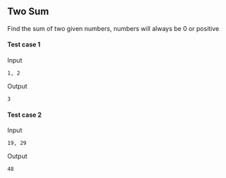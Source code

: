 ## Two Sum

Find the sum of two given numbers, numbers will always be 0 or positive

#### Test case 1

Input

```
1, 2
```

Output

```
3
```

#### Test case 2

Input

```
19, 29
```

Output

```
48
```
